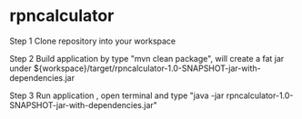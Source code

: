 # rpncalculator

Step 1
Clone repository into your workspace

Step 2
Build application by type "mvn clean package", will create a fat jar under ${workspace}/target/rpncalculator-1.0-SNAPSHOT-jar-with-dependencies.jar

Step 3
  Run application , open terminal and type "java -jar rpncalculator-1.0-SNAPSHOT-jar-with-dependencies.jar"
   


 
